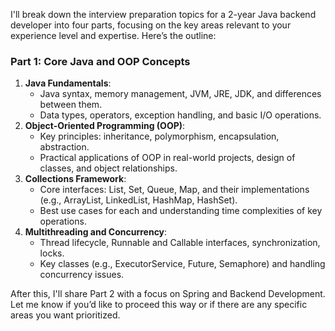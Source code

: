 I'll break down the interview preparation topics for a 2-year Java backend developer into four parts, focusing on the key areas relevant to your experience level and expertise. Here’s the outline:

### Part 1: Core Java and OOP Concepts
1. **Java Fundamentals**:
   - Java syntax, memory management, JVM, JRE, JDK, and differences between them.
   - Data types, operators, exception handling, and basic I/O operations.
2. **Object-Oriented Programming (OOP)**:
   - Key principles: inheritance, polymorphism, encapsulation, abstraction.
   - Practical applications of OOP in real-world projects, design of classes, and object relationships.
3. **Collections Framework**:
   - Core interfaces: List, Set, Queue, Map, and their implementations (e.g., ArrayList, LinkedList, HashMap, HashSet).
   - Best use cases for each and understanding time complexities of key operations.
4. **Multithreading and Concurrency**:
   - Thread lifecycle, Runnable and Callable interfaces, synchronization, locks.
   - Key classes (e.g., ExecutorService, Future, Semaphore) and handling concurrency issues.

After this, I'll share Part 2 with a focus on Spring and Backend Development. Let me know if you’d like to proceed this way or if there are any specific areas you want prioritized.